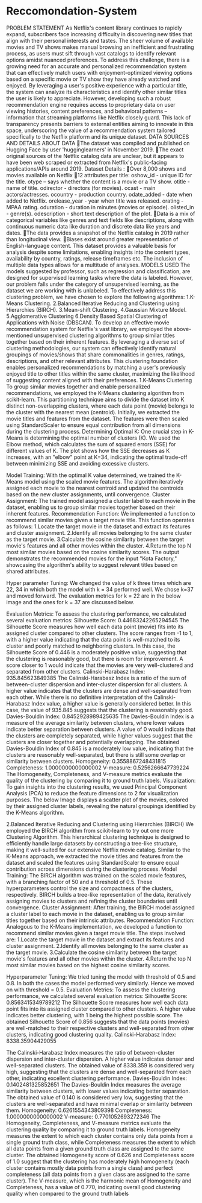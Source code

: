 # Reccomondation-System
PROBLEM STATEMENT
As Netflix's content library continues to rapidly expand, subscribers face increasing difficulty in discovering new titles that align with their personal interests and tastes. The sheer volume of available movies and TV shows makes manual browsing an inefficient and frustrating process, as users must sift through vast catalogs to identify relevant options amidst nuanced preferences.
To address this challenge, there is a growing need for an accurate and personalized recommendation system that can effectively match users with enjoyment-optimized viewing options based on a specific movie or TV show they have already watched and enjoyed. By leveraging a user's positive experience with a particular title, the system can analyze its characteristics and identify other similar titles the user is likely to appreciate.
However, developing such a robust recommendation engine requires access to proprietary data on user viewing histories, content preferences, and behavioral patterns – information that streaming platforms like Netflix closely guard. This lack of transparency presents barriers to external entities aiming to innovate in this space, underscoring the value of a recommendation system tailored specifically to the Netflix platform and its unique dataset.
DATA SOURCES AND DETAILS ABOUT DATA
The dataset was compiled and published on Hugging Face by user 'hugginglearners' in November 2019.
The exact original sources of the Netflix catalog data are unclear, but it appears to have been web scraped or extracted from Netflix's public-facing applications/APIs around 2019.
Dataset Details :
Over 8,000 shows and movies available on Netflix
12 attributes per title:
oshow_id - unique ID for the title.
otype – says whether the content is a movie or a TV show.
otitle - name of title.
odirector - directors (for movies).
ocast - main actors/actresses.
ocountry - production country.
odate_added - date when added to Netflix.
orelease_year - year when title was released.
orating - MPAA rating.
oduration - duration in minutes (movies or episode).
olisted_in - genre(s).
odescription - short text description of the plot.
Data is a mix of categorical variables like genres and text fields like descriptions, along with continuous numeric data like duration and discrete data like years and dates.
The data provides a snapshot of the Netflix catalog in 2019 rather than longitudinal view.
Biases exist around greater representation of English-language content.
This dataset provides a valuable basis for analysis despite some limitations, enabling insights into the content types, availability by country, ratings, release timeframes etc. The inclusion of multiple data types allows for a multitude of analyses.
MODELS USED
The models suggested by professor, such as regression and classification, are designed for supervised learning tasks where the data is labeled. However, our problem falls under the category of unsupervised learning, as the dataset we are working with is unlabeled. To effectively address this clustering problem, we have chosen to explore the following algorithms:
1.K-Means Clustering.
2.Balanced Iterative Reducing and Clustering using Hierarchies (BIRCH).
3.Mean-shift Clustering.
4.Gaussian Mixture Model.
5.Agglomerative Clustering
6.Density Based Spatial Clustering of Applications with Noise (DBSCAN).
To develop an effective movie recommendation system for Netflix's vast library, we employed the above-mentioned unsupervised clustering algorithms to group similar titles together based on their inherent features. By leveraging a diverse set of clustering methodologies, our system can effectively identify natural groupings of movies/shows that share commonalities in genres, ratings, descriptions, and other relevant attributes. This clustering foundation enables personalized recommendations by matching a user's previously enjoyed title to other titles within the same cluster, maximizing the likelihood of suggesting content aligned with their preferences.
1.K-Means Clustering
To group similar movies together and enable personalized recommendations, we employed the K-Means clustering algorithm from scikit-learn. This partitioning technique aims to divide the dataset into K distinct non-overlapping clusters, where each data point (movie) belongs to the cluster with the nearest mean (centroid).
Initially, we extracted the movie titles and features from the dataset. The features were then scaled using StandardScaler to ensure equal contribution from all dimensions during the clustering process.
Determining Optimal K:
 One crucial step in K-Means is determining the optimal number of clusters (K). We used the Elbow method, which calculates the sum of squared errors (SSE) for different values of K. The plot shows how the SSE decreases as K increases, with an "elbow" point at K=34, indicating the optimal trade-off between minimizing SSE and avoiding excessive clusters.

Model Training:
 	With the optimal K value determined, we trained the K-Means model using the scaled movie features. The algorithm iteratively assigned each movie to the nearest centroid and updated the centroids based on the new cluster assignments, until convergence.
Cluster Assignment: 
The trained model assigned a cluster label to each movie in the dataset, enabling us to group similar movies together based on their inherent features.
Recommendation Function: 
We implemented a function to recommend similar movies given a target movie title. This function operates as follows:
1.Locate the target movie in the dataset and extract its features and cluster assignment.
2.Identify all movies belonging to the same cluster as the target movie.
3.Calculate the cosine similarity between the target movie's features and all other movies within the cluster.
4.Return the top N most similar movies based on the cosine similarity scores.
 The output demonstrates the recommended movies for the input "Kota Factory," showcasing the algorithm's ability to suggest relevant titles based on shared attributes.

Hyper parameter Tuning:
We changed the value of k three times which are 22, 34 in which both the model with k = 34 performed well. We chose k=37 and moved forward. The evaluation metrics for k = 22 are in the below image and the ones for k = 37 are discussed below.

Evaluation Metrics:
 To assess the clustering performance, we calculated several evaluation metrics:
Silhouette Score: 0.44683242265294545 
The Silhouette Score measures how well each data point (movie) fits into its assigned cluster compared to other clusters. The score ranges from -1 to 1, with a higher value indicating that the data point is well-matched to its cluster and poorly matched to neighboring clusters.
In this case, the Silhouette Score of 0.446 is a moderately positive value, suggesting that the clustering is reasonably good, but there is room for improvement. A score closer to 1 would indicate that the movies are very well-clustered and separated from other clusters.
Calinski-Harabasz Index: 935.845623849385 
The Calinski-Harabasz Index is a ratio of the sum of between-cluster dispersion and inter-cluster dispersion for all clusters. A higher value indicates that the clusters are dense and well-separated from each other.
While there is no definitive interpretation of the Calinski-Harabasz Index value, a higher value is generally considered better. In this case, the value of 935.845 suggests that the clustering is reasonably good.
Davies-Bouldin Index: 0.8452928989425635 
The Davies-Bouldin Index is a measure of the average similarity between clusters, where lower values indicate better separation between clusters. A value of 0 would indicate that the clusters are completely separated, while higher values suggest that the clusters are closer together and potentially overlapping.
The obtained Davies-Bouldin Index of 0.845 is a moderately low value, indicating that the clusters are reasonably well-separated, but there is still some overlap or similarity between clusters.
Homogeneity: 0.3558867248431815 
Completeness: 1.0000000000000002 
V-measure: 0.5256266647739224 
The Homogeneity, Completeness, and V-measure metrics evaluate the quality of the clustering by comparing it to ground truth labels.
Visualization:
To gain insights into the clustering results, we used Principal Component Analysis (PCA) to reduce the feature dimensions to 2 for visualization purposes. The below Image displays a scatter plot of the movies, colored by their assigned cluster labels, revealing the natural groupings identified by the K-Means algorithm.

2.Balanced Iterative Reducing and Clustering using Hierarchies (BIRCH)
We employed the BIRCH algorithm from scikit-learn to try out one more Clustering Algorithm. This hierarchical clustering technique is designed to efficiently handle large datasets by constructing a tree-like structure, making it well-suited for our extensive Netflix movie catalog.
Similar to the K-Means approach, we extracted the movie titles and features from the dataset and scaled the features using StandardScaler to ensure equal contribution across dimensions during the clustering process.
Model Training: 
The BIRCH algorithm was trained on the scaled movie features, with a branching factor of 50 and a threshold of 0.5. These hyperparameters control the size and compactness of the clusters, respectively. BIRCH builds a tree-like representation of the data, iteratively assigning movies to clusters and refining the cluster boundaries until convergence.
Cluster Assignment: 
After training, the BIRCH model assigned a cluster label to each movie in the dataset, enabling us to group similar titles together based on their intrinsic attributes.
Recommendation Function: 
Analogous to the K-Means implementation, we developed a function to recommend similar movies given a target movie title. The steps involved are:
1.Locate the target movie in the dataset and extract its features and cluster assignment.
2.Identify all movies belonging to the same cluster as the target movie.
3.Calculate the cosine similarity between the target movie's features and all other movies within the cluster.
4.Return the top N most similar movies based on the highest cosine similarity scores.

Hyperparameter Tuning:
We tried tuning the model with threshold of 0.5 and 0.8. In both the cases the model performed very similarly. Hence we moved on with threshold = 0.5.
Evaluation Metrics:
To assess the clustering performance, we calculated several evaluation metrics:
Silhouette Score: 0.8563415349789212 
The Silhouette Score measures how well each data point fits into its assigned cluster compared to other clusters. A higher value indicates better clustering, with 1 being the highest possible score. The obtained Silhouette Score of 0.856 suggests that the data points (movies) are well-matched to their respective clusters and well-separated from other clusters, indicating good clustering quality.
Calinski-Harabasz Index: 8338.35904429055

The Calinski-Harabasz Index measures the ratio of between-cluster dispersion and inter-cluster dispersion. A higher value indicates denser and well-separated clusters. The obtained value of 8338.359 is considered very high, suggesting that the clusters are dense and well-separated from each other, indicating excellent clustering performance.
Davies-Bouldin Index: 0.1402481325852651
The Davies-Bouldin Index measures the average similarity between clusters, with lower values indicating better separation. The obtained value of 0.140 is considered very low, suggesting that the clusters are well-separated and have minimal overlap or similarity between them.
Homogeneity: 0.6261554343809398
Completeness: 1.0000000000000002
V-measure: 0.7701052693272346
The Homogeneity, Completeness, and V-measure metrics evaluate the clustering quality by comparing it to ground truth labels. Homogeneity measures the extent to which each cluster contains only data points from a single ground truth class, while Completeness measures the extent to which all data points from a given ground truth class are assigned to the same cluster.
The obtained Homogeneity score of 0.626 and Completeness score of 1.0 suggest that the clustering has moderately high homogeneity (each cluster contains mostly data points from a single class) and perfect completeness (all data points from a given class are assigned to the same cluster). The V-measure, which is the harmonic mean of Homogeneity and Completeness, has a value of 0.770, indicating overall good clustering quality when compared to the ground truth labels
